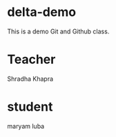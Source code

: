 # delta-demo
This is a demo Git and Github class.
# Teacher
 Shradha Khapra
 # student 
 maryam luba
 
